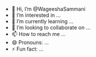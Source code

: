 - 👋 Hi, I’m @WageeshaSammani
- 👀 I’m interested in ...
- 🌱 I’m currently learning ...
- 💞️ I’m looking to collaborate on ...
- 📫 How to reach me ...
- 😄 Pronouns: ...
- ⚡ Fun fact: ...

<!--Hi there! 👋
I'm Wageesha Sammani, a passionate undergraduate student majoring in Data Science. I'm enthusiastic about exploring the vast world of data and utilizing my skills to derive meaningful insights from complex datasets.

🌟 What I Do:
Data Analysis: I love diving into data, cleaning it, and analyzing it to uncover hidden patterns and trends.
Machine Learning: I'm exploring various machine learning algorithms to build predictive models and enhance decision-making.
Data Visualization: I enjoy creating visualizations that make data easier to understand and more impactful.
🛠️ My Skill Set:
Programming Languages: Python, R, SQL
Data Manipulation: Pandas, NumPy
Data Visualization: Matplotlib, Seaborn, Plotly, Tablue, Power BI
Machine Learning: Scikit-learn, TensorFlow, Keras
Tools: Visual Studio, Git, Excel, Colab
WageeshaSammani/WageeshaSammani is a ✨ special ✨ repository because its `README.md` (this file) appears on your GitHub profile.
You can click the Preview link to take a look at your changes.
--->

